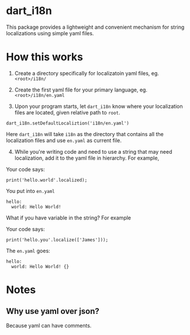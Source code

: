 # dart_i18n

This package provides a lightweight and convenient mechanism
for string localizations using simple yaml files. 

# How this works

1. Create a directory specifically for localizatoin yaml files, eg. `<root>/i18n/`

2. Create the first yaml file for your primary language, eg. `<root>/i18n/en.yaml`

3. Upon your program starts, let `dart_i18n` know where your localization files 
are located, given relative path to `root`.

```
dart_i18n.setDefaultLocaliztion('i18n/en.yaml')
```
Here `dart_i18n` will take `i18n` as the directory that contains all the localization
files and use `en.yaml` as current file.

4. While you're writing code and need to use a string that may need localization, 
add it to the yaml file in hierarchy. For example, 

Your code says:
```
print('hello.world'.localized);
```

You put into `en.yaml`
```
hello:
  world: Hello World!
```

What if you have variable in the string? For example

Your code says:
```
print('hello.you'.localize(['James']));
```

The `en.yaml` goes:
```
hello:
  world: Hello World! {}
```

# Notes

## Why use yaml over json?
Because yaml can have comments.
